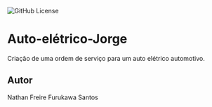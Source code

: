 ![GitHub License](https://img.shields.io/github/license/nathanfreire/Auto-el-trico-Jorge)

# Auto-elétrico-Jorge
Criação de uma ordem de serviço para um auto elétrico automotivo.
## Autor
Nathan Freire Furukawa Santos

